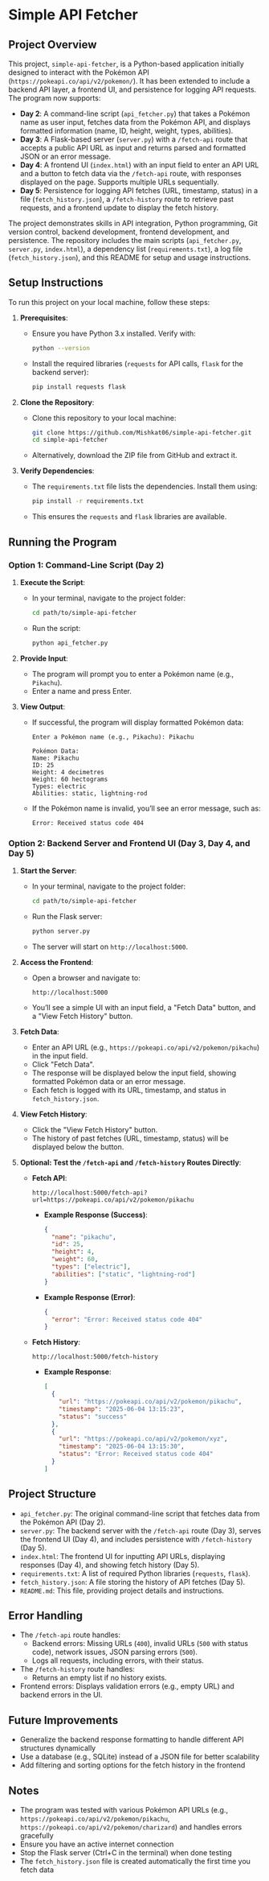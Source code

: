 # Simple API Fetcher

## Project Overview
This project, `simple-api-fetcher`, is a Python-based application initially designed to interact with the Pokémon API (`https://pokeapi.co/api/v2/pokemon/`). It has been extended to include a backend API layer, a frontend UI, and persistence for logging API requests. The program now supports:

- **Day 2**: A command-line script (`api_fetcher.py`) that takes a Pokémon name as user input, fetches data from the Pokémon API, and displays formatted information (name, ID, height, weight, types, abilities).
- **Day 3**: A Flask-based server (`server.py`) with a `/fetch-api` route that accepts a public API URL as input and returns parsed and formatted JSON or an error message.
- **Day 4**: A frontend UI (`index.html`) with an input field to enter an API URL and a button to fetch data via the `/fetch-api` route, with responses displayed on the page. Supports multiple URLs sequentially.
- **Day 5**: Persistence for logging API fetches (URL, timestamp, status) in a file (`fetch_history.json`), a `/fetch-history` route to retrieve past requests, and a frontend update to display the fetch history.

The project demonstrates skills in API integration, Python programming, Git version control, backend development, frontend development, and persistence. The repository includes the main scripts (`api_fetcher.py`, `server.py`, `index.html`), a dependency list (`requirements.txt`), a log file (`fetch_history.json`), and this README for setup and usage instructions.

## Setup Instructions
To run this project on your local machine, follow these steps:

1. **Prerequisites**:
   - Ensure you have Python 3.x installed. Verify with:
     ```bash
     python --version
     ```
   - Install the required libraries (`requests` for API calls, `flask` for the backend server):
     ```bash
     pip install requests flask
     ```

2. **Clone the Repository**:
   - Clone this repository to your local machine:
     ```bash
     git clone https://github.com/Mishkat06/simple-api-fetcher.git
     cd simple-api-fetcher
     ```
   - Alternatively, download the ZIP file from GitHub and extract it.

3. **Verify Dependencies**:
   - The `requirements.txt` file lists the dependencies. Install them using:
     ```bash
     pip install -r requirements.txt
     ```
   - This ensures the `requests` and `flask` libraries are available.

## Running the Program

### Option 1: Command-Line Script (Day 2)
1. **Execute the Script**:
   - In your terminal, navigate to the project folder:
     ```bash
     cd path/to/simple-api-fetcher
     ```
   - Run the script:
     ```bash
     python api_fetcher.py
     ```

2. **Provide Input**:
   - The program will prompt you to enter a Pokémon name (e.g., `Pikachu`).
   - Enter a name and press Enter.

3. **View Output**:
   - If successful, the program will display formatted Pokémon data:
     ```
     Enter a Pokémon name (e.g., Pikachu): Pikachu

     Pokémon Data:
     Name: Pikachu
     ID: 25
     Height: 4 decimetres
     Weight: 60 hectograms
     Types: electric
     Abilities: static, lightning-rod
     ```
   - If the Pokémon name is invalid, you’ll see an error message, such as:
     ```
     Error: Received status code 404
     ```

### Option 2: Backend Server and Frontend UI (Day 3, Day 4, and Day 5)
1. **Start the Server**:
   - In your terminal, navigate to the project folder:
     ```bash
     cd path/to/simple-api-fetcher
     ```
   - Run the Flask server:
     ```bash
     python server.py
     ```
   - The server will start on `http://localhost:5000`.

2. **Access the Frontend**:
   - Open a browser and navigate to:
     ```
     http://localhost:5000
     ```
   - You’ll see a simple UI with an input field, a "Fetch Data" button, and a "View Fetch History" button.

3. **Fetch Data**:
   - Enter an API URL (e.g., `https://pokeapi.co/api/v2/pokemon/pikachu`) in the input field.
   - Click "Fetch Data".
   - The response will be displayed below the input field, showing formatted Pokémon data or an error message.
   - Each fetch is logged with its URL, timestamp, and status in `fetch_history.json`.

4. **View Fetch History**:
   - Click the "View Fetch History" button.
   - The history of past fetches (URL, timestamp, status) will be displayed below the button.

5. **Optional: Test the `/fetch-api` and `/fetch-history` Routes Directly**:
   - **Fetch API**:
     ```
     http://localhost:5000/fetch-api?url=https://pokeapi.co/api/v2/pokemon/pikachu
     ```
     - **Example Response (Success)**:
       ```json
       {
         "name": "pikachu",
         "id": 25,
         "height": 4,
         "weight": 60,
         "types": ["electric"],
         "abilities": ["static", "lightning-rod"]
       }
       ```
     - **Example Response (Error)**:
       ```json
       {
         "error": "Error: Received status code 404"
       }
       ```
   - **Fetch History**:
     ```
     http://localhost:5000/fetch-history
     ```
     - **Example Response**:
       ```json
       [
         {
           "url": "https://pokeapi.co/api/v2/pokemon/pikachu",
           "timestamp": "2025-06-04 13:15:23",
           "status": "success"
         },
         {
           "url": "https://pokeapi.co/api/v2/pokemon/xyz",
           "timestamp": "2025-06-04 13:15:30",
           "status": "Error: Received status code 404"
         }
       ]
       ```

## Project Structure
- `api_fetcher.py`: The original command-line script that fetches data from the Pokémon API (Day 2).
- `server.py`: The backend server with the `/fetch-api` route (Day 3), serves the frontend UI (Day 4), and includes persistence with `/fetch-history` (Day 5).
- `index.html`: The frontend UI for inputting API URLs, displaying responses (Day 4), and showing fetch history (Day 5).
- `requirements.txt`: A list of required Python libraries (`requests`, `flask`).
- `fetch_history.json`: A file storing the history of API fetches (Day 5).
- `README.md`: This file, providing project details and instructions.

## Error Handling
- The `/fetch-api` route handles:
  - Backend errors: Missing URLs (`400`), invalid URLs (`500` with status code), network issues, JSON parsing errors (`500`).
  - Logs all requests, including errors, with their status.
- The `/fetch-history` route handles:
  - Returns an empty list if no history exists.
- Frontend errors: Displays validation errors (e.g., empty URL) and backend errors in the UI.

## Future Improvements
- Generalize the backend response formatting to handle different API structures dynamically
- Use a database (e.g., SQLite) instead of a JSON file for better scalability
- Add filtering and sorting options for the fetch history in the frontend

## Notes
- The program was tested with various Pokémon API URLs (e.g., `https://pokeapi.co/api/v2/pokemon/pikachu`, `https://pokeapi.co/api/v2/pokemon/charizard`) and handles errors gracefully
- Ensure you have an active internet connection
- Stop the Flask server (Ctrl+C in the terminal) when done testing
- The `fetch_history.json` file is created automatically the first time you fetch data

